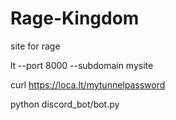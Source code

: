 # Rage-Kingdom
site for rage



lt --port 8000 --subdomain mysite

curl https://loca.lt/mytunnelpassword 

python discord_bot/bot.py